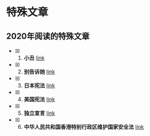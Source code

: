 # 特殊文章

## 2020年阅读的特殊文章
- [x] 1. **小丑** [link](./other/2020/小丑.md)
- [x] 2. **别告诉她** [link](./other/2020/别告诉她.md)
- [x] 3. **日本宪法** [link](./paper/2020/日本宪法.md)
- [x] 4. **美国宪法** [link](./paper/2020/美国宪法.md)
- [x] 5. **独立宣言** [link](./paper/2020/独立宣言.md)
- [x] 6. **中华人民共和国香港特别行政区维护国家安全法** [link](./paper/2020/中华人民共和国香港特别行政区维护国家安全法.md)
